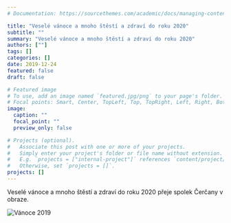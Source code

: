 ```yaml
---
# Documentation: https://sourcethemes.com/academic/docs/managing-content/

title: "Veselé vánoce a mnoho štěstí a zdraví do roku 2020"
subtitle: ""
summary: "Veselé vánoce a mnoho štěstí a zdraví do roku 2020"
authors: [""]
tags: []
categories: []
date: 2019-12-24
featured: false
draft: false

# Featured image
# To use, add an image named `featured.jpg/png` to your page's folder.
# Focal points: Smart, Center, TopLeft, Top, TopRight, Left, Right, BottomLeft, Bottom, BottomRight.
image:
  caption: ""
  focal_point: ""
  preview_only: false

# Projects (optional).
#   Associate this post with one or more of your projects.
#   Simply enter your project's folder or file name without extension.
#   E.g. `projects = ["internal-project"]` references `content/project/deep-learning/index.md`.
#   Otherwise, set `projects = []`.
projects: []
---
```


Veselé vánoce a mnoho štěstí a zdraví do roku 2020 přeje spolek Čerčany v obraze.

![Vánoce 2019](/img/vanoce_2019.jpg "Vánoce 2019")

